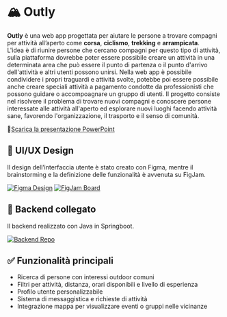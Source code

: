 # 🏔️ Outly

**Outly** è una web app progettata per aiutare le persone a trovare compagni per attività all’aperto come **corsa**, **ciclismo**, **trekking** e **arrampicata**.  
L'idea è di riunire persone che cercano compagni per questo tipo di attività, sulla piattaforma dovrebbe poter essere possibile creare un attività in una determinata area che può essere il punto di partenza o il punto d'arrivo dell'attività e altri utenti possono unirsi. 
Nella web app  è possibile condividere i propri traguardi e attività svolte, potebbe poi essere possibile anche creare speciali attività a pagamento condotte da professionisti che possono guidare o accompoagnare un gruppo di utenti.
Il progetto consiste nel risolvere il problema di trovare nuovi compagni e conoscere persone interessate alle attività all'aperto ed esplorare nuovi luoghi facendo attività sane, favorendo l'organizzazione, il trasporto e il senso di comunità.    

🚀[Scarica la presentazione PowerPoint](https://docs.google.com/presentation/d/1tRyY3l1oFgiCCvYIqQW3besOp9KT0eu_/edit?usp=drive_link&ouid=113266819257914081962&rtpof=true&sd=true)


## 🎨 UI/UX Design

Il design dell’interfaccia utente è stato creato con Figma, mentre il brainstorming e la definizione delle funzionalità è avvenuta su FigJam.

[![Figma Design](https://img.shields.io/badge/Figma-Design-blue?logo=figma)](https://www.figma.com/design/KeBTQUjSyBFiyA4sESpWGI/OUTLY?node-id=0-1&t=j5pOXUCd9DXXisvJ-1)
[![FigJam Board](https://img.shields.io/badge/FigJam-Brainstorming-purple?logo=figma&logoColor=white)](https://www.figma.com/board/y2Mx15jxDv3Pux3IJq0XMH/Outly---Progetto-UX?node-id=0-1&t=pdP722LxLsd8RAgE-1)

## 🍵 Backend collegato

Il backend realizzato con Java in Springboot.

[![Backend Repo](https://img.shields.io/badge/Repo-Backend-violet?logo=github)](https://github.com/ilMatto99/outly-be.git)


## ✅ Funzionalità principali

- Ricerca di persone con interessi outdoor comuni
- Filtri per attività, distanza, orari disponibili e livello di esperienza
- Profilo utente personalizzabile
- Sistema di messaggistica e richieste di attività
- Integrazione mappa per visualizzare eventi o gruppi nelle vicinanze
